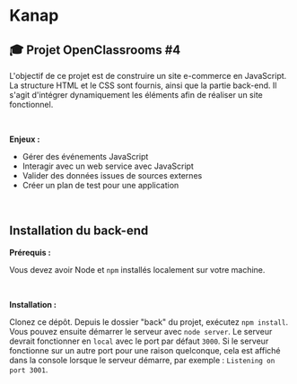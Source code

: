 # Kanap

## 🎓 Projet OpenClassrooms #4

L'objectif de ce projet est de construire un site e-commerce en JavaScript. La structure HTML et le CSS sont fournis, ainsi que la partie back-end. Il s'agit d'intégrer dynamiquement les éléments afin de réaliser un site fonctionnel. 

<br>

**Enjeux :**
- Gérer des événements JavaScript
- Interagir avec un web service avec JavaScript
- Valider des données issues de sources externes
- Créer un plan de test pour une application
<br>

## Installation du back-end

**Prérequis :** 

Vous devez avoir Node et `npm` installés localement sur votre machine.

<br>

**Installation :**

Clonez ce dépôt. Depuis le dossier "back" du projet, exécutez `npm install`. Vous pouvez ensuite démarrer le serveur avec `node server`. Le serveur devrait fonctionner en `local` avec le port par défaut `3000`. Si le serveur fonctionne sur un autre port pour une raison quelconque, cela est affiché dans la console lorsque le serveur démarre, par exemple : `Listening on port 3001`.
